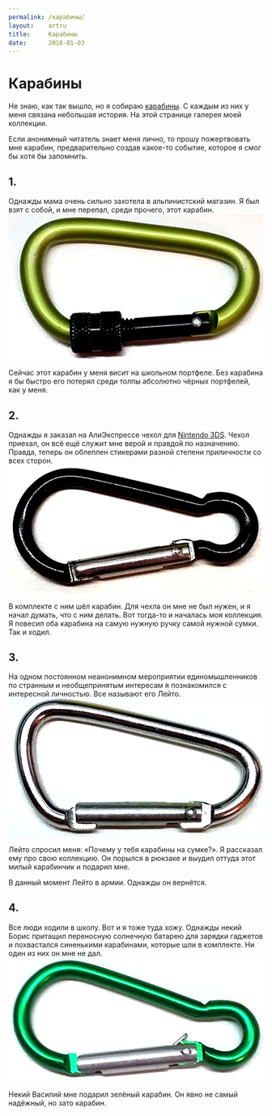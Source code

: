 ```yaml
---
permalink: /карабины/
layout:    artru
title:     Карабины
date:      2018-01-03
---
```

# Карабины
Не знаю, как так вышло, но я собираю [карабины](https://ru.wikipedia.org/wiki/Карабин_(устройство)). С каждым из них у меня связана небольшая история. На этой странице галерея моей коллекции.

Если анонимный читатель знает меня лично, то прошу пожертвовать мне карабин, предварительно создав какое-то событие, которое я смог бы хотя бы запомнить.

## 1.
Однажды мама очень сильно захотела в альпинистский магазин. Я был взят с собой, и мне перепал, среди прочего, этот карабин.
![Зелёный карабин](/fotoj/karabenoj/krb_01.png)

Сейчас этот карабин у меня висит на школьном портфеле. Без карабина я бы быстро его потерял среди толпы абсолютно чёрных портфелей, как у меня.

## 2.
Однажды я заказал на АлиЭкспрессе чехол для [Nintendo 3DS](https://ru.wikipedia.org/wiki/Nintendo_3DS). Чехол приехал, он всё ещё служит мне верой и правдой по назначению. Правда, теперь он облеплен стикерами разной степени приличности со всех сторон.
![Чёрный карабин](/fotoj/karabenoj/krb_02.png)

В комплекте с ним шёл карабин. Для чехла он мне не был нужен, и я начал думать, что с ним делать. Вот тогда-то и началась моя коллекция. Я повесил оба карабина на самую нужную ручку самой нужной сумки. Так и ходил.

## 3.
На одном постоянном неанонимном мероприятии единомышленников по странным и необщепринятым интересам я познакомился с интересной личностью. Все называют его Лейто.
![Серебряный карабин](/fotoj/karabenoj/krb_03.png)

Лейто спросил меня: «Почему у тебя карабины на сумке?». Я рассказал ему про свою коллекцию. Он порылся в рюкзаке и выудил оттуда этот милый карабинчик и подарил мне.

В данный момент Лейто в армии. Однажды он вернётся.

## 4.
Все люди ходили в школу. Вот и я тоже туда хожу. Однажды некий Борис притащил переносную солнечную батарею для зарядки гаджетов и похвастался синенькими карабинами, которые шли в комплекте. Ни один из них он мне не дал.
![Зелёный карабин](/fotoj/karabenoj/krb_04.png)

Некий Василий мне подарил зелёный карабин. Он явно не самый надёжный, но зато карабин.
